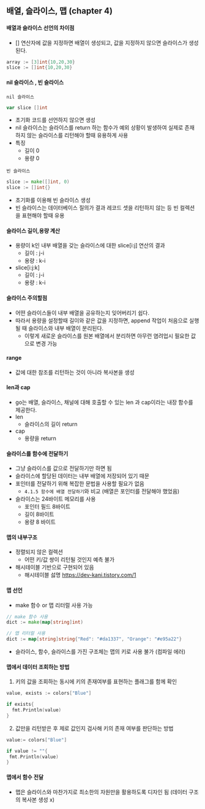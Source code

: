 ## 배열, 슬라이스, 맵 (chapter 4)

#### 배열과 슬라이스 선언의 차이점
- [] 연산자에 값을 지정하면 배열이 생성되고, 값을 지정하지 않으면 슬라이스가 생성된다.
```go
array := [3]int{10,20,30}
slice := []int{10,20,30}
```

#### nil 슬라이스 , 빈 슬라이스

`nil 슬라이스`
```go
var slice []int
```
- 초기화 코드를 선언하지 않으면 생성
- nil 슬라이스는 슬라이스를 return 하는 함수가 예외 상황이 발생하여 실제로 존재하지 않는 슬라이스를 리턴해야 할때 유용하게 사용
- 특징
  - 길이 0
  - 용량 0

`빈 슬라이스`
```go
slice := make([]int, 0)
slice := []int{}
```
- 초기화를 이용해 빈 슬라이스 생성
- 빈 슬라이스는 데이터베이스 질의가 결과 레코드 셋을 리턴하지 않는 등 빈 컬렉션을 표현해야 할때 유용

#### 슬라이스 길이,용량 계산
- 용량이 k인 내부 배열을 갖는 슬라이스에 대한 slice[i:j] 연산의 결과
  - 길이 : j-i
  - 용량 : k-i
- slice[i:j:k] 
  - 길이 : j-i
  - 용량 : k-i

#### 슬라이스 주의할점
- 어떤 슬라이스들이 내부 배열을 공유하는지 잊어버리기 쉽다.
- 따라서 용량을 설정할때 길이와 같은 값을 지정하면, append 작업이 처음으로 실행될 때 슬라이스와 내부 배열이 분리된다.
  - 이렇게 새로운 슬라이스를 원본 배열에서 분리하면 아무런 염려업시 필요한 값으로 변경 가능

#### range
- 값에 대한 참조를 리턴하는 것이 아니라 복사본을 생성

#### len과 cap
- go는 배열, 슬라이스, 채널에 대해 호출할 수 있는 len 과 cap이라는 내장 함수를 제공한다.
- len
  - 슬라이스의 길이 return
- cap
  - 용량을 return

#### 슬라이스를 함수에 전달하기
- 그냥 슬라이스를 값으로 전달하기만 하면 됨
- 슬라이스에 할당된 데이터는 내부 배열에 저장되어 있기 때문
- 포인터를 전달하기 위해 복잡한 문법을 사용할 필요가 없음
  - `4.1.5 함수에 배열 전달하기`와 비교 (배열은 포인터를 전달해야 했었음)
- 슬라이스는 24바이트 메모리를 사용
  - 포인터 필드 8바이트
  - 길이 8바이트
  - 용량 8 바이트

#### 맵의 내부구조
- 정렬되지 않은 컬렉션
  - 어떤 키/값 쌍이 리턴될 것인지 예측 불가
- 해시테이블 기반으로 구현되어 있음
  - 해시테이블 섫명 https://dev-kani.tistory.com/1

#### 맵 선언
- make 함수 or 맵 리터럴 사용 가능
```go
// make 함수 사용
dict := make(map[string]int)

// 맵 리터럴 사용
dict := map[string]string{"Red": "#da1337", "Orange": "#e95a22"}
```
- 슬라이스, 함수, 슬라이스를 가진 구조체는 맵의 키로 사용 불가 (컴파일 에러)

#### 맵에서 데이터 조회하는 방법

1. 키의 값을 조회하는 동시에 키의 존재여부를 표현하는 플래그를 함께 확인

```go
value, exists := colors["Blue"]

if exists{
  fmt.Println(value)
}
```
2. 값만을 리턴받은 후 제로 값인지 검사해 키의 존재 여부를 판단하는 방법

```go
value:= colors["Blue"]

if value != ""{
 fmt.Println(value)
}
```

#### 맵에서 함수 전달
- 맵은 슬라이스와 마찬가지로 최소한의 자원만을 활용하도록 디자인 됨 (데이터 구조의 복사본 생성 x)